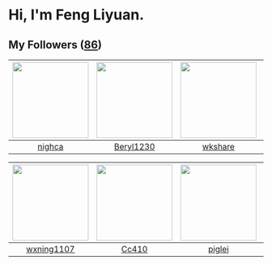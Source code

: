 # Hi, I'm Feng Liyuan.

## My Followers ([86](https://github.com/SunRunAway?tab=followers))

| <img src="https://avatars3.githubusercontent.com/u/1492263?v=4" width="150" height="150" /> | <img src="https://avatars2.githubusercontent.com/u/23115833?v=4" width="150" height="150" /> | <img src="https://avatars2.githubusercontent.com/u/2918384?v=4" width="150" height="150" /> | <img src="https://avatars1.githubusercontent.com/u/1171686?v=4" width="150" height="150" /> |
| :-----------------------------------------------------------------------------------------: | :------------------------------------------------------------------------------------------: | :-----------------------------------------------------------------------------------------: | :-----------------------------------------------------------------------------------------: |
|                             [nighca](https://github.com/nighca)                             |                           [Beryl1230](https://github.com/Beryl1230)                          |                            [wkshare](https://github.com/wkshare)                            |                            [wangtuo](https://github.com/wangtuo)                            |

| <img src="https://avatars0.githubusercontent.com/u/42286315?v=4" width="150" height="150" /> | <img src="https://avatars1.githubusercontent.com/u/37112567?v=4" width="150" height="150" /> | <img src="https://avatars1.githubusercontent.com/u/731266?v=4" width="150" height="150" /> | <img src="https://avatars1.githubusercontent.com/u/1204301?v=4" width="150" height="150" /> |
| :------------------------------------------------------------------------------------------: | :------------------------------------------------------------------------------------------: | :----------------------------------------------------------------------------------------: | :-----------------------------------------------------------------------------------------: |
|                          [wxning1107](https://github.com/wxning1107)                         |                               [Cc410](https://github.com/Cc410)                              |                             [piglei](https://github.com/piglei)                            |                            [longbai](https://github.com/longbai)                            |